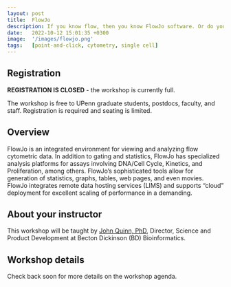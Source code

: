 ```yaml
---
layout: post
title:  FlowJo
description: If you know flow, then you know FlowJo software. Or do you?  Strengthen your foundational knowledge and supercharge your skills by mastering plugins.
date:   2022-10-12 15:01:35 +0300
image:  '/images/flowjo.png'
tags:   [point-and-click, cytometry, single cell]
---
```


## Registration

**REGISTRATION IS CLOSED** - the workshop is currently full.

The workshop is free to UPenn graduate students, postdocs, faculty, and staff.  Registration is required and seating is limited.

## Overview

FlowJo is an integrated environment for viewing and analyzing flow cytometric data.  In addition to gating and statistics, FlowJo has specialized analysis platforms for assays involving DNA/Cell Cycle, Kinetics, and Proliferation, among others. FlowJo’s sophisticated tools allow for generation of statistics, graphs, tables, web pages, and even movies. FlowJo integrates remote data hosting services (LIMS) and supports “cloud” deployment for excellent scaling of performance in a demanding.

## About your instructor

This workshop will be taught by [John Quinn, PhD](https://www.linkedin.com/in/john-quinn-flowjo), Director, Science and Product Development at Becton Dickinson (BD) Bioinformatics.

## Workshop details

Check back soon for more details on the workshop agenda.
